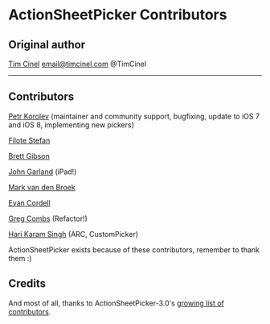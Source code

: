 ActionSheetPicker Contributors
================

Original author
-------------------------
[Tim Cinel](http://github.com/TimCinel)     email@timcinel.com      @TimCinel

------------
## Contributors ##

[Petr Korolev](http://github.com/skywinder) (maintainer and community support, bugfixing, update to iOS 7 and iOS 8, implementing new pickers)

[Filote Stefan](http://github.com/sfilo)

[Brett Gibson](http://github.com/brettg)

[John Garland](http://github.com/johnnyg) (iPad!)

[Mark van den Broek](http://github.com/heyhoo)

[Evan Cordell](http://github.com/ecordell)

[Greg Combs](http://github.com/grgcombs) (Refactor!)

[Hari Karam Singh](http://github.com/Club15CC) (ARC, CustomPicker)

ActionSheetPicker exists because of these contributors, remember to thank them :)

## Credits ##

And most of all, thanks to ActionSheetPicker-3.0's [growing list of contributors](https://github.com/skywinder/ActionSheetPicker-3.0/graphs/contributors).
